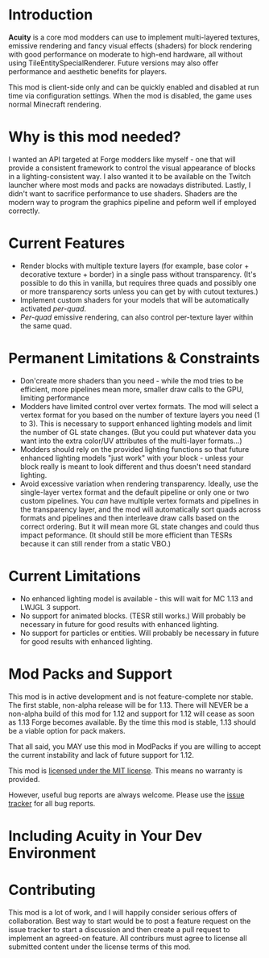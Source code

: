 # Introduction

**Acuity** is a core mod modders can use to implement multi-layered textures, emissive rendering and fancy visual effects (shaders) for block rendering with good performance on moderate to high-end hardware, all without using TileEntitySpecialRenderer.  Future versions may also offer performance and aesthetic benefits for players.

This mod is client-side only and can be quickly enabled and disabled at run time via configuration settings. When the mod is disabled, the game uses normal Minecraft rendering.

# Why is this mod needed?
I wanted an API targeted at Forge modders like myself - one that will provide a consistent framework to control the visual appearance of blocks in a lighting-consistent way. I also wanted it to be available on the Twitch launcher where most mods and packs are nowadays distributed.  Lastly, I didn't want to sacrifice performance to use shaders. Shaders are the modern way to program the graphics pipeline and peform well if employed correctly.

# Current Features
* Render blocks with multiple texture layers (for example, base color + decorative texture + border) in a single pass without transparency. (It's possible to do this in vanilla, but requires three quads and possibly one or more transparency sorts unless you can get by with cutout textures.)
* Implement custom shaders for your models that will be automatically activated *per-quad*.
* *Per-quad* emissive rendering, can also control per-texture layer within the same quad.

# Permanent Limitations & Constraints
* Don'create more shaders than you need - while the mod tries to be efficient, more pipelines mean more, smaller draw calls to the GPU, limiting performance
* Modders have limited control over vertex formats. The mod will select a vertex format for you based on the number of texture layers you need (1 to 3). This is necessary to support enhanced lighting models and limit the number of GL state changes. (But you could put whatever data you want into the extra color/UV attributes of the multi-layer formats...)
* Modders should rely on the provided lighting functions so that future enhanced lighting models "just work" with your block - unless your block really is meant to look different and thus doesn't need standard lighting.
* Avoid excessive variation when rendering transparency. Ideally, use the single-layer vertex format and the default pipeline or only one or two custom pipelines. You *can* have multiple vertex formats and pipelines in the transparency layer, and the mod will automatically sort quads across formats and pipelines and then interleave draw calls based on the correct ordering. But it will mean more GL state changes and could thus impact peformance. (It should still be more efficient than TESRs because it can still render from a static VBO.)

# Current Limitations 
* No enhanced lighting model is available - this will wait for MC 1.13 and LWJGL 3 support.
* No support for animated blocks. (TESR still works.) Will probably be necessary in future for good results with enhanced lighting.
* No support for particles or entities. Will probably be necessary in future for good results with enhanced lighting.
  
# Mod Packs and Support
This mod is in active development and is not feature-complete nor stable. The first stable, non-alpha release will be for 1.13. There will NEVER be a non-alpha build of this mod for 1.12 and support for 1.12 will cease as soon as 1.13 Forge becomes available. By the time this mod is stable, 1.13 should be a viable option for pack makers. 

That all said, you MAY use this mod in ModPacks if you are willing to accept the current instability and lack of future support for 1.12.

This mod is [licensed under the MIT license](https://github.com/grondag/Acuity/blob/master/LICENSE). This means no warranty is provided.

However, useful bug reports are always welcome.  Please use the [issue tracker](https://github.com/grondag/Acuity/issues) for all bug reports. 

# Including Acuity in Your Dev Environment

# Contributing
This mod is a lot of work, and I will happily consider serious offers of collaboration.  Best way to start would be to post a feature request on the issue tracker to start a discussion and then create a pull request to implement an agreed-on feature. All contriburs must agree to license all submitted content under the license terms of this mod.






